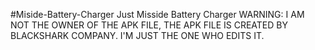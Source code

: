 #Miside-Battery-Charger
Just Misside Battery Charger
WARNING:
I AM NOT THE OWNER OF THE APK FILE, THE APK FILE IS CREATED BY BLACKSHARK COMPANY. 
I'M JUST THE ONE WHO EDITS IT.
